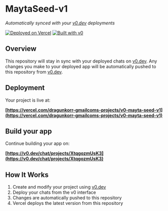 # MaytaSeed-v1

*Automatically synced with your [v0.dev](https://v0.dev) deployments*

[![Deployed on Vercel](https://img.shields.io/badge/Deployed%20on-Vercel-black?style=for-the-badge&logo=vercel)](https://vercel.com/dragunkorr-gmailcoms-projects/v0-mayta-seed-v1)
[![Built with v0](https://img.shields.io/badge/Built%20with-v0.dev-black?style=for-the-badge)](https://v0.dev/chat/projects/XtqgozmUsK3)

## Overview

This repository will stay in sync with your deployed chats on [v0.dev](https://v0.dev).
Any changes you make to your deployed app will be automatically pushed to this repository from [v0.dev](https://v0.dev).

## Deployment

Your project is live at:

**[https://vercel.com/dragunkorr-gmailcoms-projects/v0-mayta-seed-v1](https://vercel.com/dragunkorr-gmailcoms-projects/v0-mayta-seed-v1)**

## Build your app

Continue building your app on:

**[https://v0.dev/chat/projects/XtqgozmUsK3](https://v0.dev/chat/projects/XtqgozmUsK3)**

## How It Works

1. Create and modify your project using [v0.dev](https://v0.dev)
2. Deploy your chats from the v0 interface
3. Changes are automatically pushed to this repository
4. Vercel deploys the latest version from this repository